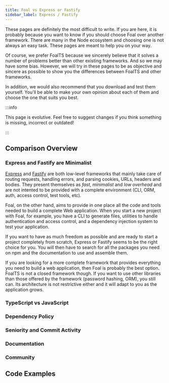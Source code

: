 ```yaml
---
title: Foal vs Express or Fastify
sidebar_label: Express / Fastify
---
```


These pages are definitely the most difficult to write. If you are here, it is probably because you want to know if you should choose Foal over another framework. There are many in the Node ecosystem and choosing one is not always an easy task. These pages are meant to help you on your way.

Of course, we prefer FoalTS because we sincerely believe that it solves a number of problems better than other existing frameworks. And so we may have some bias. However, we will try in these pages to be as objective and sincere as possible to show you the differences between FoalTS and other frameworks.

In addition, we would also recommend that you download and test them yourself. You'll be able to make your own opinion about each of them and choose the one that suits you best.

:::info

This page is evolutive. Feel free to suggest changes if you think something is missing, incorrect or outdated!

:::

## Comparison Overview

### Express and Fastify are Minimalist

[Express](https://expressjs.com/) and [Fastify](https://www.fastify.io/) are both low-level frameworks that mainly take care of routing requests, handling errors, and parsing cookies, URLs, headers and bodies. They present themselves as *fast*, *minimalist* and *low overhead* and are not intented to be provided with a complete environment (CLI, ORM, auth, access control, test tools, etc).

Foal, on the other hand, aims to provide in one place all the code and tools needed to build a complete Web application. When you start a new project with Foal, for example, you have a CLI to generate files, utilities to handle authentication and access control, and a dependency injection system to test your application.

If you want to have as much freedom as possible and are ready to start a project completely from scratch, Express or Fastify seems to be the right choice for you. You will then have to search for all the packages you need on npm and the documentation to use and assemble them.

If you are looking for a more complete framework that provides everything you need to build a web application, then Foal is probably the best option. FoalTS is not a closed framework though. If you want to use other libraries than those offered by the framework (password hashing, ORM), you still can. Its architecture is not restrictive either and it will adapt to you as the application grows.

### TypeScript vs JavaScript

### Dependency Policy

### Seniority and Commit Activity

### Documentation

### Community

## Code Examples
